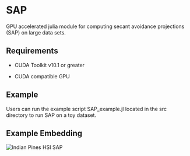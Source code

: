 # SAP
GPU accelerated julia module for computing secant avoidance projections (SAP) on large data sets.

## Requirements
* CUDA Toolkit v10.1 or greater

* CUDA compatible GPU

## Example
Users can run the example script SAP_example.jl located in the src directory to run SAP on a toy dataset.

## Example Embedding
![Indian Pines HSI SAP](https://github.com/ekehoe32/SAP/tree/main/Figures/Indian_Pines_Hyperspectral_SAP_type_q_3.png?raw=true)
